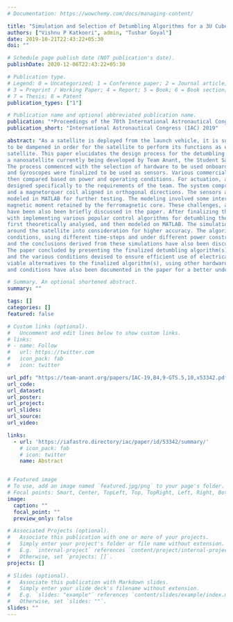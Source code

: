 ```yaml
---
# Documentation: https://wowchemy.com/docs/managing-content/

title: "Simulation and Selection of Detumbling Algorithms for a 3U CubeSat"
authors: ["Vishnu P Katkoori", admin, "Tushar Goyal"]
date: 2019-10-21T22:43:22+05:30
doi: ""

# Schedule page publish date (NOT publication's date).
publishDate: 2020-12-06T22:43:22+05:30

# Publication type.
# Legend: 0 = Uncategorized; 1 = Conference paper; 2 = Journal article;
# 3 = Preprint / Working Paper; 4 = Report; 5 = Book; 6 = Book section;
# 7 = Thesis; 8 = Patent
publication_types: ["1"]

# Publication name and optional abbreviated publication name.
publication: "*Proceedings of the 70th International Astronautical Congress (IAC)*"
publication_short: "International Astronautical Congress (IAC) 2019"

abstract: "As a satellite is deployed from the launch vehicle, it is subjected to high angular rates which need
to be dampened in order for the satellite to perform its functions as expected. Simple and robust algorithms, such as BDot, are generally used to provide the required control torque for detumbling the
satellite. This paper elucidates the design process for the detumbling algorithm to be implemented on
a nanosatellite currently being developed by Team Anant, the Student Satellite Team of BITS Pilani.
The process commenced with the selection of hardware to be used onboard the satellite. Magnetometers
and Gyroscopes were finalized to be used as sensors. Various commercially available sensor models were
then compared based on power and operating conditions. For actuation, a magnetorquer system was
designed specifically to the requirements of the team. The system comprised of two magnetorquer rods
and a magnetorquer coil aligned in orthogonal directions. The sensors and actuators were then accurately
modeled in MATLAB for further testing. The modeling involved some interesting challenges due to the
magnetic moment retained by the ferromagnetic core. These challenges, and the ways to overcome them
have been also been briefly discussed in the paper. After finalizing the hardware, the team proceeded
with implementing various popular control algorithms for detumbling the satellite. The algorithms were
first theoretically analysed, and then modeled on MATLAB. The simulations took the space environment
around the satellite into consideration for higher accuracy. The algorithms were tested for different initial
conditions, using different time-steps and under different power constraints. The algorithms considered
and the conclusions derived from these simulations have also been discussed elaborately in this paper.
The paper concluded by presenting the finalized detumbling algorithm(s) to be used by Team Anant,
and the various conditions devised to ensure efficient use of electrical power. The paper also presents
viable alternatives to the finalized algorithm(s), using other hardware components. These alternatives
and conditions have also been documented in the paper for a better understanding."

# Summary. An optional shortened abstract.
summary: ""

tags: []
categories: []
featured: false

# Custom links (optional).
#   Uncomment and edit lines below to show custom links.
# links:
# - name: Follow
#   url: https://twitter.com
#   icon_pack: fab
#   icon: twitter

url_pdf: "https://team-anant.org/papers/IAC-19,B4,9-GTS.5,10,x53342.pdf"
url_code: 
url_dataset: 
url_poster:
url_project:
url_slides:
url_source: 
url_video:

links:
  - url: 'https://iafastro.directory/iac/paper/id/53342/summary/'
    # icon_pack: fab
    # icon: twitter
    name: Abstract


# Featured image
# To use, add an image named `featured.jpg/png` to your page's folder. 
# Focal points: Smart, Center, TopLeft, Top, TopRight, Left, Right, BottomLeft, Bottom, BottomRight.
image:
  caption: ""
  focal_point: ""
  preview_only: false

# Associated Projects (optional).
#   Associate this publication with one or more of your projects.
#   Simply enter your project's folder or file name without extension.
#   E.g. `internal-project` references `content/project/internal-project/index.md`.
#   Otherwise, set `projects: []`.
projects: []

# Slides (optional).
#   Associate this publication with Markdown slides.
#   Simply enter your slide deck's filename without extension.
#   E.g. `slides: "example"` references `content/slides/example/index.md`.
#   Otherwise, set `slides: ""`.
slides: ""
---
```

